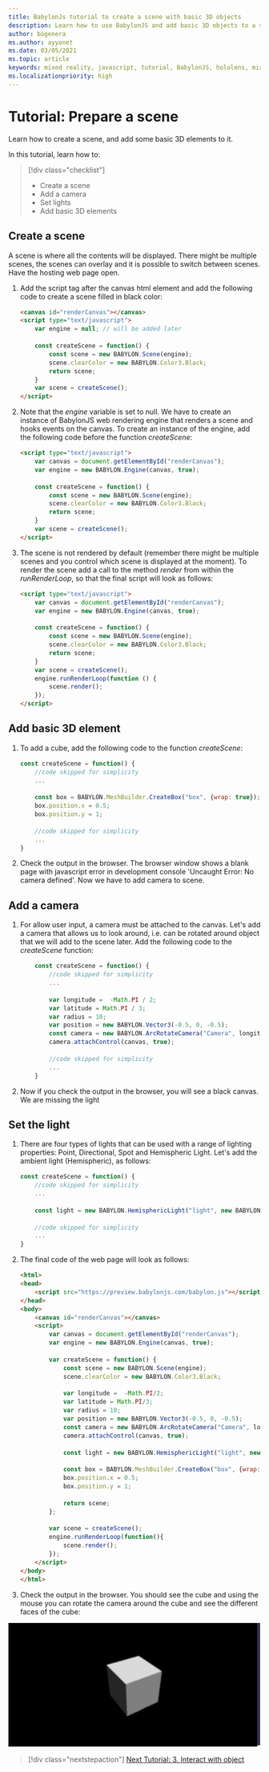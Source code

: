 ```yaml
---
title: BabylonJs tutorial to create a scene with basic 3D objects
description: Learn how to use BabylonJS and add basic 3D objects to a scene.
author: bogenera
ms.author: ayyonet
ms.date: 03/05/2021
ms.topic: article
keywords: mixed reality, javascript, tutorial, BabylonJS, hololens, mixed reality, UWP, Windows 10
ms.localizationpriority: high
---
```


# Tutorial: Prepare a scene

Learn how to create a scene, and add some basic 3D elements to it.

In this tutorial, learn how to:

> [!div class="checklist"]
> * Create a scene
> * Add a camera
> * Set lights
> * Add basic 3D elements

## Create a scene

A scene is where all the contents will be displayed. There might be multiple scenes, the scenes can overlay and it is possible to switch between scenes. Have the hosting web page open.

1. Add the script tag after the canvas html element and add the following code to create a scene filled in black color:

    ```html
    <canvas id="renderCanvas"></canvas>
    <script type="text/javascript">
        var engine = null; // will be added later

        const createScene = function() {
            const scene = new BABYLON.Scene(engine);
            scene.clearColor = new BABYLON.Color3.Black;
            return scene;
        }
        var scene = createScene();
    </script>
    ```

1. Note that the *engine* variable is set to null. We have to create an instance of BabylonJS web rendering engine that renders a scene and hooks events on the canvas. To create an instance of the engine, add the following code before the function *createScene*:

    ```html
    <script type="text/javascript">
        var canvas = document.getElementById("renderCanvas");
        var engine = new BABYLON.Engine(canvas, true);

        const createScene = function() {
            const scene = new BABYLON.Scene(engine);
            scene.clearColor = new BABYLON.Color3.Black;
            return scene;
        }
        var scene = createScene();
    </script>
    ```

1. The scene is not rendered by default (remember there might be multiple scenes and you control which scene is displayed at the moment). To render the scene add a call to the method *render* from within the *runRenderLoop*, so that the final script will look as follows:

    ```html
    <script type="text/javascript">
        var canvas = document.getElementById("renderCanvas");
        var engine = new BABYLON.Engine(canvas, true);

        const createScene = function() {
            const scene = new BABYLON.Scene(engine);
            scene.clearColor = new BABYLON.Color3.Black;
            return scene;
        }
        var scene = createScene();
        engine.runRenderLoop(function () {
            scene.render();
        });
    </script>
    ```

## Add basic 3D element

1. To add a cube, add the following code to the function *createScene*:

    ```javascript
    const createScene = function() {
        //code skipped for simplicity
        ...
        
        const box = BABYLON.MeshBuilder.CreateBox("box", {wrap: true});
        box.position.x = 0.5;
        box.position.y = 1;
        
        //code skipped for simplicity
        ...
    }
    ```

1. Check the output in the browser. The browser window shows a blank page with javascript error in development console
'Uncaught Error: No camera defined'. Now we have to add camera to scene.

## Add a camera

1. For allow user input, a camera must be attached to the canvas. Let's add a camera that allows us to look around, i.e. can be rotated around object that we will add to the scene later. Add the following code to the *createScene* function:

    ```javascript
        const createScene = function() {
            //code skipped for simplicity
            ...

            var longitude =  -Math.PI / 2;
            var latitude = Math.PI / 3;
            var radius = 10;
            var position = new BABYLON.Vector3(-0.5, 0, -0.5);
            const camera = new BABYLON.ArcRotateCamera("Camera", longitude, latitude, radius, position);
            camera.attachControl(canvas, true);
            
            //code skipped for simplicity
            ...
        }
    ```

1. Now if you check the output in the browser, you will see a black canvas. We are missing the light

## Set the light

1. There are four types of lights that can be used with a range of lighting properties: Point, Directional, Spot and Hemispheric Light. Let's add the ambient light (Hemispheric), as follows:

    ```javascript
    const createScene = function() {
        //code skipped for simplicity
        ...

        const light = new BABYLON.HemisphericLight("light", new BABYLON.Vector3(1, 1, 0));
        
        //code skipped for simplicity
        ...
    }
    ```

1. The final code of the web page will look as follows:

    ```html
    <html>
    <head>
        <script src="https://preview.babylonjs.com/babylon.js"></script>
    </head>
    <body>
        <canvas id="renderCanvas"></canvas>
        <script>
            var canvas = document.getElementById("renderCanvas");
            var engine = new BABYLON.Engine(canvas, true);
            
            var createScene = function() {
                const scene = new BABYLON.Scene(engine);
                scene.clearColor = new BABYLON.Color3.Black;

                var longitude =  -Math.PI/2;
                var latitude = Math.PI/3;
                var radius = 10;
                var position = new BABYLON.Vector3(-0.5, 0, -0.5);
                const camera = new BABYLON.ArcRotateCamera("Camera", longitude, latitude, radius, position);
                camera.attachControl(canvas, true);
                
                const light = new BABYLON.HemisphericLight("light", new BABYLON.Vector3(1, 1, 0));
                
                const box = BABYLON.MeshBuilder.CreateBox("box", {wrap: true});
                box.position.x = 0.5;
                box.position.y = 1;
                
                return scene;
            };
            
            var scene = createScene();
            engine.runRenderLoop(function(){
                scene.render();
            });
        </script>
    </body>
    </html>
    ```

1. Check the output in the browser. You should see the cube and using the mouse you can rotate the camera around the cube and see the different faces of the cube:

![Basic scene with cube](../images/hello-world-basic-scene.png)

> [!div class="nextstepaction"]
> [Next Tutorial: 3. Interact with object](interact-03.md)